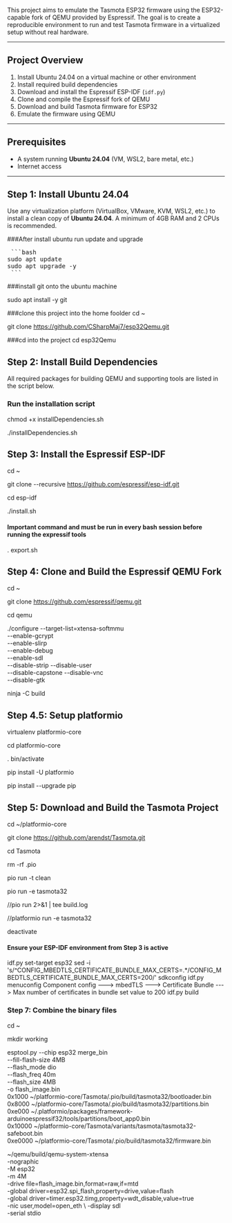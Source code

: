 This project aims to emulate the Tasmota ESP32 firmware using the ESP32-capable fork of QEMU provided by Espressif. The goal is to create a reproducible environment to run and test Tasmota firmware in a virtualized setup without real hardware.

---

## Project Overview

1. Install Ubuntu 24.04 on a virtual machine or other environment
2. Install required build dependencies
3. Download and install the Espressif ESP-IDF (`idf.py`)
4. Clone and compile the Espressif fork of QEMU
5. Download and build Tasmota firmware for ESP32
6. Emulate the firmware using QEMU

---

## Prerequisites

- A system running **Ubuntu 24.04** (VM, WSL2, bare metal, etc.)
- Internet access

---

## Step 1: Install Ubuntu 24.04

Use any virtualization platform (VirtualBox, VMware, KVM, WSL2, etc.) to install a clean copy of **Ubuntu 24.04**. A minimum of 4GB RAM and 2 CPUs is recommended.

###After install ubuntu run update and upgrade
<pre> ```bash
sudo apt update 
sudo apt upgrade -y 
 ``` </pre>
###install git onto the ubuntu machine 

sudo apt install -y git 

###clone this project into the home foolder
cd ~

git clone https://github.com/CSharpMaj7/esp32Qemu.git

###cd into the project 
cd esp32Qemu

## Step 2: Install Build Dependencies

All required packages for building QEMU and supporting tools are listed in the script below.

### Run the installation script

chmod +x installDependencies.sh

./installDependencies.sh

## Step 3: Install the Espressif ESP-IDF
cd ~ 

git clone --recursive https://github.com/espressif/esp-idf.git

cd esp-idf

./install.sh

#### Important command and must be run in every bash session before running the expressif tools
. export.sh


## Step 4: Clone and Build the Espressif QEMU Fork
cd ~ 

git clone https://github.com/espressif/qemu.git

cd qemu

./configure --target-list=xtensa-softmmu \
    --enable-gcrypt \
    --enable-slirp \
    --enable-debug \
    --enable-sdl \
    --disable-strip --disable-user \
    --disable-capstone --disable-vnc \
    --disable-gtk
    
ninja -C build


## Step 4.5: Setup platformio
virtualenv platformio-core

cd platformio-core

. bin/activate

pip install -U platformio

pip install --upgrade pip

 
## Step 5: Download and Build the Tasmota Project
cd ~/platformio-core

git clone https://github.com/arendst/Tasmota.git

cd Tasmota


rm -rf .pio

pio run -t clean

pio run -e tasmota32

//pio run 2>&1 | tee build.log

//platformio run -e tasmota32

deactivate

#### Ensure your ESP-IDF environment from Step 3 is active
idf.py set-target esp32
sed -i 's/^CONFIG_MBEDTLS_CERTIFICATE_BUNDLE_MAX_CERTS=.*/CONFIG_MBEDTLS_CERTIFICATE_BUNDLE_MAX_CERTS=200/' sdkconfig
idf.py menuconfig
Component config  --->
  mbedTLS  --->
    Certificate Bundle  --->
      Max number of certificates in bundle
      set value to 200
idf.py build

###  Step 7: Combine the binary files

cd ~ 

mkdir working

esptool.py --chip esp32 merge_bin \
  --fill-flash-size 4MB \
  --flash_mode dio \
  --flash_freq 40m \
  --flash_size 4MB \
  -o flash_image.bin \
  0x1000  ~/platformio-core/Tasmota/.pio/build/tasmota32/bootloader.bin \
  0x8000  ~/platformio-core/Tasmota/.pio/build/tasmota32/partitions.bin \
  0xe000  ~/.platformio/packages/framework-arduinoespressif32/tools/partitions/boot_app0.bin \
  0x10000 ~/platformio-core/Tasmota/variants/tasmota/tasmota32-safeboot.bin \
  0xe0000 ~/platformio-core/Tasmota/.pio/build/tasmota32/firmware.bin

~/qemu/build/qemu-system-xtensa \
  -nographic \
  -M esp32 \
  -m 4M \
  -drive file=flash_image.bin,format=raw,if=mtd \
  -global driver=esp32.spi_flash,property=drive,value=flash \
  -global driver=timer.esp32.timg,property=wdt_disable,value=true\
  -nic user,model=open_eth \ 
  -display sdl \
  -serial stdio

